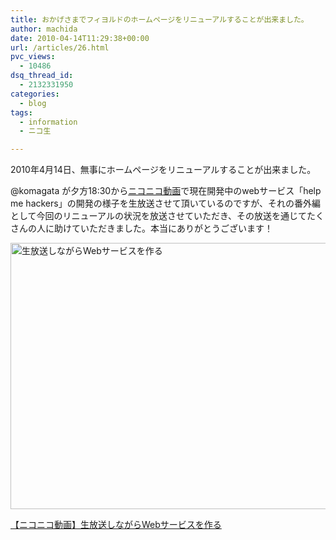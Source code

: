 ```yaml
---
title: おかげさまでフィヨルドのホームページをリニューアルすることが出来ました。
author: machida
date: 2010-04-14T11:29:38+00:00
url: /articles/26.html
pvc_views:
  - 10486
dsq_thread_id:
  - 2132331950
categories:
  - blog
tags:
  - information
  - ニコ生

---
```

2010年4月14日、無事にホームページをリニューアルすることが出来ました。

@komagata が夕方18:30から[ニコニコ動画][1]で現在開発中のwebサービス「help me hackers」の開発の様子を生放送させて頂いているのですが、それの番外編として今回のリニューアルの状況を放送させていただき、その放送を通じてたくさんの人に助けていただきました。本当にありがとうございます！

[<img src="http://fjord.jp/wp-content/uploads/2010/04/help-530x426.gif" alt="生放送しながらWebサービスを作る" title="生放送しながらWebサービスを作る" width="530" height="426" class="alignnone size-medium wp-image-27" />][2]

<p class="center">
  <a href="http://com.nicovideo.jp/community/co308424">【ニコニコ動画】生放送しながらWebサービスを作る</a>
</p>

 [1]: http://live.nicovideo.jp/watch/lv14932681
 [2]: http://fjord.jp/wp-content/uploads/2010/04/help.gif
